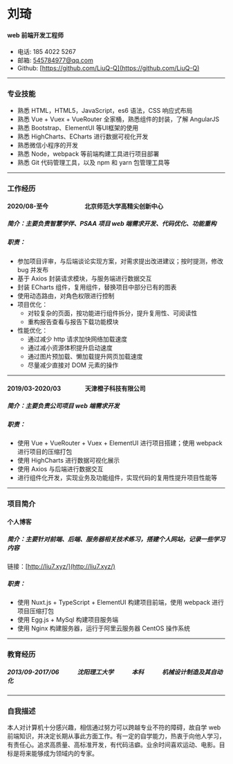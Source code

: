 # 刘琦

#### web 前端开发工程师

* 电话: 185 4022 5267
* 邮箱: 545784977@qq.com
* Github: [https://github.com/LiuQ-Q](https://github.com/LiuQ-Q)

---

### 专业技能

* 熟悉 HTML，HTML5，JavaScript，es6 语法，CSS 响应式布局
* 熟悉 Vue + Vuex + VueRouter 全家桶，熟悉组件的封装，了解 AngularJS
* 熟悉 Bootstrap、ElementUI 等UI框架的使用
* 熟悉 HighCharts、ECharts 进行数据可视化开发
* 熟悉微信小程序的开发
* 熟悉 Node，webpack 等前端构建工具进行项目部署
* 熟悉 Git 代码管理工具，以及 npm 和 yarn 包管理工具等

---

### 工作经历

#### 2020/08-至今　　　　　　北京师范大学高精尖创新中心

##### 简介：主要负责智慧学伴、PSAA 项目 web 端需求开发、代码优化、功能重构

##### 职责：

* 参加项目评审，与后端谈论实现方案，对需求提出改进建议；按时提测，修改 bug 并发布
* 基于 Axios 封装请求模块，与服务端进行数据交互
* 封装 ECharts 组件，复用组件，替换项目中部分已有的图表
* 使用动态路由，对角色权限进行控制
* 项目优化：
  * 对较复杂的页面，按功能进行组件拆分，提升复用性、可阅读性
  * 重构报告查看与报告下载功能模块
* 性能优化：
  * 通过减少 http 请求加快网络加载速度
  * 通过减小资源体积提升启动速度
  * 通过图片预加载、懒加载提升网页加载速度
  * 尽量减少直接对 DOM 元素的操作

---

#### 2019/03-2020/03　　　　天津橙子科技有限公司

##### 简介：主要负责公司项目 web 端需求开发

##### 职责：

* 使用 Vue + VueRouter + Vuex + ElementUI 进行项目搭建；使用 webpack 进行项目的压缩打包
* 使用 HighCharts 进行数据可视化展示
* 使用 Axios 与后端进行数据交互
* 进行组件化开发，实现业务及功能组件，实现代码的复用性提升项目性能等

---

### 项目简介

#### 个人博客

##### 简介：主要针对前端、后端、服务器相关技术练习，搭建个人网站，记录一些学习内容

链接：[http://liu7.xyz/](http://liu7.xyz/)

##### 职责：

* 使用 Nuxt.js + TypeScript + ElementUI 构建项目前端，使用 webpack 进行项目压缩打包
* 使用 Egg.js + MySql 构建项目服务端
* 使用 Nginx 构建服务器，运行于阿里云服务器 CentOS 操作系统

---

### 教育经历

##### 2013/09-2017/06　　　沈阳理工大学　　　本科　　　机械设计制造及其自动化

---

### 自我描述

本人对计算机十分感兴趣，相信通过努力可以跨越专业不符的障碍，故自学 web 前端知识，并决定长期从事此方面工作。有一定的自学能力，热衷于向他人学习，有责任心。追求高质量、高标准开发，有代码洁癖。业余时间喜欢运动、电影。目标是将来能够成为领域内的专家。